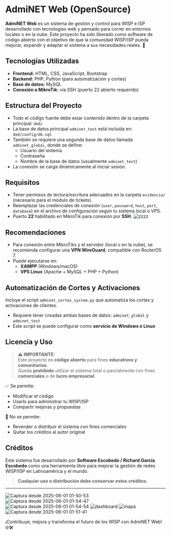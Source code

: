 # AdmiNET Web (OpenSource)

**AdmiNET Web** es un sistema de gestión y control para WISP e ISP desarrollado con tecnologías web y pensado para correr en entornos locales o en la nube. Este proyecto ha sido liberado como software de código abierto con el objetivo de que la comunidad WISP/ISP pueda mejorar, expandir y adaptar el sistema a sus necesidades reales. 🚀

## Tecnologías Utilizadas

- **Frontend:** HTML, CSS, JavaScript, Bootstrap
- **Backend:** PHP, Python (para automatización y cortes)
- **Base de datos:** MySQL
- **Conexión a MikroTik:** vía SSH (puerto 22 abierto requerido)

## Estructura del Proyecto

- Todo el código fuente debe estar contenido dentro de la carpeta principal: `ded/`
- La base de datos principal `adminet_test` está incluida en: `ded/config/db.sql`
- También se requiere una segunda base de datos llamada `adminet_global`, donde se define:
  - Usuario del sistema
  - Contraseña
  - Nombre de la base de datos (usualmente `adminet_test`)
- La conexión se carga dinámicamente al iniciar sesión.

## Requisitos

- Tener permisos de lectura/escritura adecuados en la carpeta `evidencia/` (necesario para el módulo de tickets).
- Reemplazar las credenciales de conexión (`user`, `password`, `host`, `port`, `database`) en el archivo de configuración según tu sistema local o VPS.
- Puerto **22** habilitado en MikroTik para conexión por **SSH**.
![zzzz](https://github.com/user-attachments/assets/209ef4aa-26f5-4106-9fa3-c0f418f09d43)

## Recomendaciones

- Para conexión entre MikroTiks y el servidor (local o en la nube), se recomienda configurar una **VPN WireGuard**, compatible con RouterOS 7.
- Puede ejecutarse en:
  - **XAMPP** (Windows/macOS)
  - **VPS Linux** (Apache + MySQL + PHP + Python)

## Automatización de Cortes y Activaciones

Incluye el script `adminet_cortes_system.py` que automatiza los cortes y activaciones de clientes.

- Requiere tener creadas ambas bases de datos: `adminet_global` y `adminet_test`
- Este script se puede configurar como **servicio de Windows o Linux**

## Licencia y Uso

> ⚠️ **IMPORTANTE:**  
> Este proyecto es **código abierto** para fines **educativos y comunitarios**.  
> Queda **prohibido** utilizar el sistema total o parcialmente con fines **comerciales** o de **lucro empresarial**.  

✅ Se permite:
- Modificar el código
- Usarlo para administrar tu WISP/ISP
- Compartir mejoras y propuestas

🚫 No se permite:
- Revender o distribuir el sistema con fines comerciales
- Quitar los créditos al autor original

## Créditos

Este sistema fue desarrollado por **Software Escobedo / Richard García Escobedo** como una herramienta libre para mejorar la gestión de redes WISP/ISP en Latinoamérica y el mundo.

> **Cualquier uso o distribución debe conservar estos créditos.**

---
![Captura desde 2025-06-01 01-50-53](https://github.com/user-attachments/assets/b30492ac-16e1-4c03-8b9f-2ee8ee1e045d)
![Captura desde 2025-06-01 01-54-47](https://github.com/user-attachments/assets/44313227-cc4b-466b-a6e3-da80868af965)
![Captura desde 2025-06-01 01-54-54](https://github.com/user-attachments/assets/cd457fb1-28f4-4991-9b03-01c13330bc31)
![dashboard](https://github.com/user-attachments/assets/31847147-0b5d-4676-b78e-ffa80e2a39ac)
![mapa](https://github.com/user-attachments/assets/6a4f4a0d-dd97-4239-a7b9-13a2d78a9bbe)
![Captura desde 2025-06-01 01-51-41](https://github.com/user-attachments/assets/542fe28d-717d-4a70-8536-107b27c19b62)

¡Contribuye, mejora y transforma el futuro de los WISP con AdmiNET Web! 🌐🛠️
